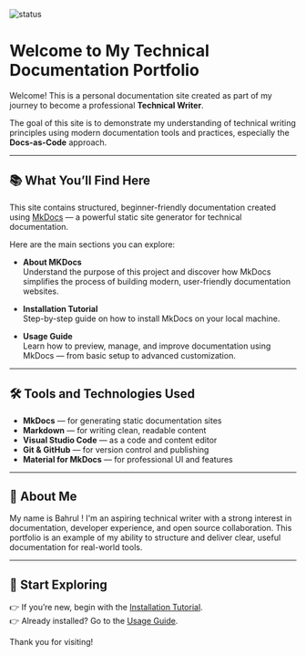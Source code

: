 ![status](https://img.shields.io/badge/status-production--ready-blue)

# Welcome to My Technical Documentation Portfolio

Welcome! This is a personal documentation site created as part of my journey to become a professional **Technical Writer**.

The goal of this site is to demonstrate my understanding of technical writing principles using modern documentation tools and practices, especially the **Docs-as-Code** approach.

---

## 📚 What You’ll Find Here

This site contains structured, beginner-friendly documentation created using [MkDocs](https://www.mkdocs.org/) — a powerful static site generator for technical documentation.

Here are the main sections you can explore:

- **About MKDocs**  
  Understand the purpose of this project and discover how MkDocs simplifies the process of building modern, user-friendly documentation websites.

- **Installation Tutorial**  
  Step-by-step guide on how to install MkDocs on your local machine.

- **Usage Guide**  
  Learn how to preview, manage, and improve documentation using MkDocs — from basic setup to advanced customization.

---

## 🛠️ Tools and Technologies Used

- **MkDocs** — for generating static documentation sites  
- **Markdown** — for writing clean, readable content  
- **Visual Studio Code** — as a code and content editor  
- **Git & GitHub** — for version control and publishing  
- **Material for MkDocs** — for professional UI and features

---

## 👤 About Me

My name is Bahrul ! I'm an aspiring technical writer with a strong interest in documentation, developer experience, and open source collaboration. This portfolio is an example of my ability to structure and deliver clear, useful documentation for real-world tools.

---

## 📎 Start Exploring

👉 If you’re new, begin with the [Installation Tutorial](install/installations.md).  
👉 Already installed? Go to the [Usage Guide](usage/intro.md).

Thank you for visiting!
